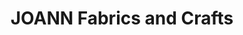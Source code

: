 ---
title: "JOANN Fabrics and Crafts"
url: /eagle-center/joann-fabrics-and-crafts/
shop: Basteln
---